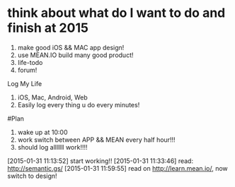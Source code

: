 # think about what do I want to do and finish at 2015
1. make good iOS && MAC app design!
2. use MEAN.IO build many good product!
  1. life-todo
  2. forum!


Log My Life
1. iOS, Mac, Android, Web
2. Easily log every thing u do every minutes!

#Plan
1. wake up at 10:00
2. work switch between APP && MEAN every half hour!!!
3. should log alllllll work!!!!


[2015-01-31 11:13:52] start working!!
[2015-01-31 11:33:46] read: http://semantic.gs/
[2015-01-31 11:59:55] read on http://learn.mean.io/, now switch to design!
